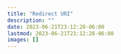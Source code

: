 ```yaml
---
title: "Redirect URI"
description: ""
date: 2023-06-21T23:12:28-06:00
lastmod: 2023-06-21T23:12:28-06:00
images: []
---
```

